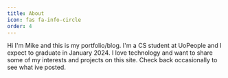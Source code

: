 ```yaml
---
title: About
icon: fas fa-info-circle
order: 4
---
```


Hi I'm Mike and this is my portfolio/blog.  I'm a CS student at UoPeople and I expect to graduate in January 2024.  I love technology and want to share some of my interests and projects on this site.  Check back occasionally to see what ive posted.
